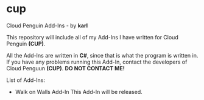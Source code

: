 cup
===

Cloud Penguin Add-Ins - by **karl**

This repository will include all of my Add-Ins I have written for Cloud Penguin **(CUP)**.

All the Add-Ins are written in **C#**, since that is what the program is written in. If you have any problems running this Add-In, contact the developers of Cloud Penguun **(CUP)**. **DO NOT CONTACT ME!**

List of Add-Ins:

- Walk on Walls Add-In
This Add-In will be released.
